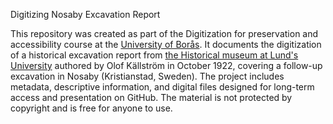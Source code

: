 Digitizing Nosaby Excavation Report


This repository was created as part of the Digitization for preservation and accessibility course at the [University of Borås]([url](https://www.hb.se/)). It documents the digitization of a historical excavation report from [the Historical museum at Lund's University]([url](https://www.historiskamuseet.lu.se/)) authored by Olof Källström in October 1922, covering a follow-up excavation in Nosaby (Kristianstad, Sweden). The project includes metadata, descriptive information, and digital files designed for long-term access and presentation on GitHub. The material is not protected by copyright and is free for anyone to use.
